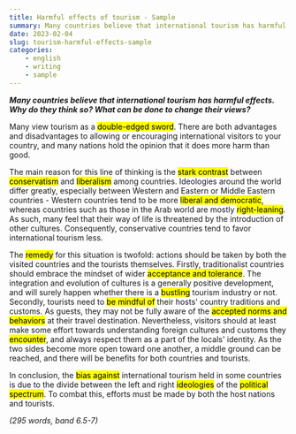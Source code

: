 ```yaml
---
title: Harmful effects of tourism - Sample
summary: Many countries believe that international tourism has harmful effects. Why do they think so? What can be done to change their views?
date: 2023-02-04
slug: tourism-harmful-effects-sample
categories:
    - english
    - writing
    - sample
---
```


***Many countries believe that international tourism has harmful effects. Why do they think so? What can be done to change their views?***

Many view tourism as a <mark>double-edged sword</mark>. There are both advantages and disadvantages to allowing or encouraging international visitors to your country, and many nations hold the opinion that it does more harm than good.

The main reason for this line of thinking is the <mark>stark contrast</mark> between <mark>conservatism</mark> and <mark>liberalism</mark> among countries. Ideologies around the world differ greatly, especially between Western and Eastern or Middle Eastern countries - Western countries tend to be more <mark>liberal and democratic</mark>, whereas countries such as those in the Arab world are mostly <mark>right-leaning</mark>. As such, many feel that their way of life is threatened by the introduction of other cultures. Consequently, conservative countries tend to favor international tourism less.

The <mark>remedy</mark> for this situation is twofold: actions should be taken by both the visited countries and the tourists themselves. Firstly, traditionalist countries should embrace the mindset of wider <mark>acceptance and tolerance</mark>. The integration and evolution of cultures is a generally positive development, and will surely happen whether there is a <mark>bustling</mark> tourism industry or not. Secondly, tourists need to <mark>be mindful of</mark> their hosts' country traditions and customs. As guests, they may not be fully aware of the <mark>accepted norms and behaviors</mark> at their travel destination. Nevertheless, visitors should at least make some effort towards understanding foreign cultures and customs they <mark>encounter</mark>, and always respect them as a part of the locals' identity. As the two sides become more open toward one another, a middle ground can be reached, and there will be benefits for both countries and tourists.

In conclusion, the <mark>bias against</mark> international tourism held in some countries is due to the divide between the left and right <mark>ideologies</mark> of the <mark>political spectrum</mark>. To combat this, efforts must be made by both the host nations and tourists.

*(295 words, band 6.5-7)*